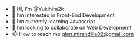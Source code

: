 - 👋 Hi, I’m @Yukihira2k
- 👀 I’m interested in Front-End Development
- 🌱 I’m currently learning Javascript
- 💞️ I’m looking to collaborate on Web Development
- 📫 How to reach me glen.mirandilla02@gmail.com

<!---
Yukihira2k/Yukihira2k is a ✨ special ✨ repository because its `README.md` (this file) appears on your GitHub profile.
You can click the Preview link to take a look at your changes.
--->
